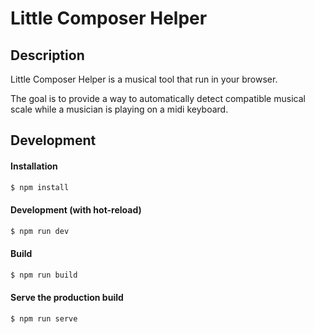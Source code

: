 # Little Composer Helper

## Description

Little Composer Helper is a musical tool that run in your browser.

The goal is to provide a way to automatically detect compatible musical scale while a musician is playing on a midi keyboard.


## Development

#### Installation
```bash
$ npm install
```

#### Development (with hot-reload)
```bash
$ npm run dev
```

#### Build
```bash
$ npm run build
```

#### Serve the production build
```bash
$ npm run serve
```